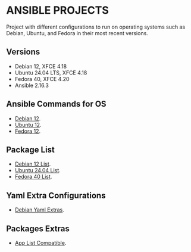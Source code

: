 # ANSIBLE PROJECTS

Project with different configurations to run on operating systems such as Debian, Ubuntu, and Fedora in their most recent versions.

## Versions

- Debian 12, XFCE 4.18
- Ubuntu 24.04 LTS, XFCE 4.18
- Fedora 40, XFCE 4.20
- Ansible 2.16.3

## Ansible Commands for OS

- [Debian 12](docs/README-debian.md).
- [Ubuntu 12](docs/README-ubuntu.md).
- [Fedora 12](docs/README-fedora.md).

## Package List

- [Debian 12 List](docs/debian-md/debian-packages.md).
- [Ubuntu 24.04 List](docs/ubuntu-md/ubuntu-packages.md).
- [Fedora 40 List](docs/fedora-md/fedora-packages.md).

## Yaml Extra Configurations

- [Debian Yaml Extras](docs/debian-md/debian-aditionals.md).

## Packages Extras

- [App List Compatible](docs/packakes-extras.md).
